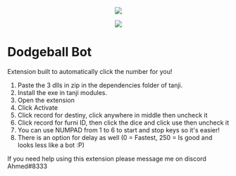 <p align="center"> 
   <img src="https://user-images.githubusercontent.com/24996684/35466253-f228fa38-02b6-11e8-8ec6-7d3f57caf2e2.png">
</p>
<p align="center">
   <a href="https://github.com/DevLooney"><img
   <a href="https://discord.gg/Vyc2gFC"><img src="https://img.shields.io/discord/225010488445108224.svg?style=flat-square"/></a>
</p>

# Dodgeball Bot
Extension built to automatically click the number for you!
1. Paste the 3 dlls in zip in the dependencies folder of tanji.
2. Install the exe in tanji modules.
3. Open the extension
4. Click Activate
5. Click record for destiny, click anywhere in middle then uncheck it
6. Click record for furni ID, then click the dice and click use then uncheck it
7. You can use NUMPAD from 1 to 6 to start and stop keys so it's easier!
8. There is an option for delay as well (0 = Fastest, 250 = Is good and looks less like a bot :P)
 

If you need help using this extension please message me on discord Ahmed#8333